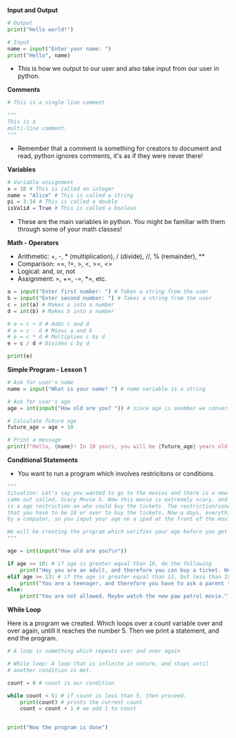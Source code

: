 **Input and Output**
```python
# Output
print("Hello world!")

# Input
name = input("Enter your name: ")
print("Hello", name)
```
- This is how we output to our user and also take input from our user in python.

**Comments**
```python
# This is a single line comment

"""
This is a 
multi-line comment.
"""
```
- Remember that a comment is something for creators to document and read, python ignores comments, it's as if they were never there!

**Variables**
```python
# Variable assignment
x = 10 # This is called an integer
name = "Alice" # This is called a string
pi = 3.14 # This is called a double
isValid = True # This is called a boolean
```
- These are the main variables in python. You might be familiar with them through some of your math classes!

**Math - Operators**
- Arithmetic: +, -, * (multiplication), / (divide), //, % (remainder), **
- Comparison: ==, !=, >, <, >=, <=
- Logical: and, or, not
- Assignment: =, +=, -=, *=, etc.

```python
a = input("Enter first number: ") # Takes a string from the user
b = input("Enter second number: ") # Takes a string from the user
c = int(a) # Makes a into a number
d = int(b) # Makes b into a number

# e = c + d # Adds c and d
# e = c - d # Minus a and b
# e = c * d # Multiplies c by d
e = c / d # Divides c by d

print(e)
```


**Simple Program - Lesson 1**
```python
# Ask for user's name
name = input("What is your name? ") # name variable is a string

# Ask for user's age
age = int(input("How old are you? ")) # since age is anumber we convert to int

# Calculate future age
future_age = age + 10

# Print a message
print(f"Hello, {name}! In 10 years, you will be {future_age} years old.")
```


**Conditional Statements**
- You want to run a program which involves restricitons or conditions.

```python
"""
Situation: Let's say you wanted to go to the movies and there is a new movie that
came out called, Scary Movie 5. Now this movie is extremely scary, and thus there
is a age restriction on who could buy the tickets. The restriction/condition is
that you have to be 18 or over to buy the tickets. Now a days, everything is done
by a computer, so you input your age on a ipad at the front of the movie theather.

We will be creating the program which verifies your age before you get your ticket.
"""

age = int(input("How old are you?\n"))

if age >= 18: # if age is greater equal than 18, do the following
    print("Hey you are an adult, and therefore you can buy a ticket. Head on in!")
elif age >= 13: # if the age is greater equal than 13, but less than 18, do the following
    print("You are a teenager, and therefore you have to ask a parent to buy the tickets.")
else:
    print("You are not allowed. Maybe watch the new paw patrol movie.")
```

**While Loop**

Here is a program we created. Which loops over a count variable over and over again, untill
it reaches the number 5. Then we print a statement, and end the program.

```python
# A loop is something which repeats over and over again

# While loop: A loop that is infinite in nature, and stops until
# another condition is met.

count = 0 # count is our condition

while count < 5: # if count is less than 5, then proceed.
    print(count) # prints the current count
    count = count + 1 # we add 1 to count


print("Now the program is done")
```
